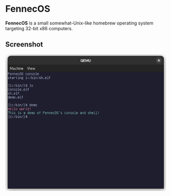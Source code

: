 # FennecOS

**FennecOS** is a small somewhat-Unix-like homebrew operating system targeting 32-bit x86 computers.

## Screenshot
![screenshot](docs/screenshots/screenshot2.png)
